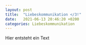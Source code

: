 ```yaml
---
layout: post
title:  "Liebeskommunikation </3!"
date:   2021-06-13 20:46:20 +0200
categories: Liebeskommunikation
---
```

Hier entsteht ein Text
